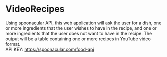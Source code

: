 # VideoRecipes
Using spoonacular API, this web application will ask the user for a dish, one or more ingredients that the user wishes to have in the recipe, and one or more ingredients that the user does not want to have in the recipe. The output will be a table containing one or more recipes in YouTube video format.  
API KEY: https://spoonacular.com/food-api
